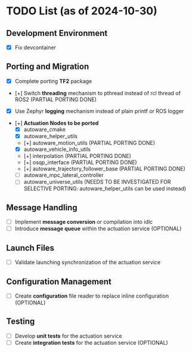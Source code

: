 # TODO List (as of 2024-10-30)

## Development Environment
- [X] Fix devcontainer

## Porting and Migration
- [X] Complete porting **TF2** package
- [+] Switch **threading** mechanism to pthread instead of rcl thread of ROS2 (PARTIAL PORTING DONE)
- [X] Use Zephyr **logging** mechanism instead of plain printf or ROS logger
- [+] **Actuation Nodes to be ported**
    - [X] autoware_cmake 
    - [X] autoware_helper_utils
    - [+] autoware_motion_utils (PARTIAL PORTING DONE)
    - [X] autoware_vehicle_info_utils
    - [+] interpolation (PARTIAL PORTING DONE)
    - [+] osqp_interface (PARTIAL PORTING DONE)
    - [+] autoware_trajectory_follower_base (PARTIAL PORTING DONE)
    - [ ] autoware_mpc_lateral_controller
    - [ ] autoware_universe_utils (NEEDS TO BE INVESTIGATED FOR SELECTIVE PORTING: autoware_helper_utils can be used instead)

## Message Handling
- [ ] Implement **message conversion** or compilation into idlc
- [ ] Introduce **message queue** within the actuation service (OPTIONAL)

## Launch Files
- [ ] Validate launching synchronization of the actuation service

## Configuration Management
- [ ] Create **configuration** file reader to replace inline configuration (OPTIONAL)

## Testing
- [ ] Develop **unit tests** for the actuation service
- [ ] Create **integration tests** for the actuation service (OPTIONAL)
